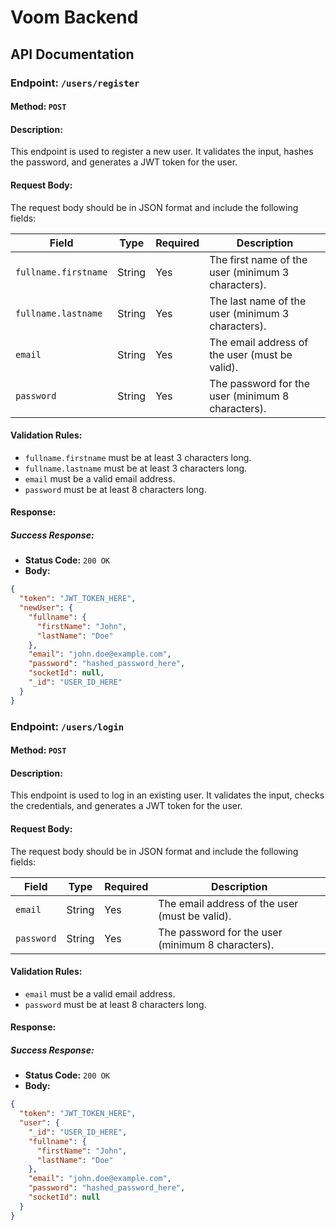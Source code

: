 # Voom Backend

## API Documentation

### Endpoint: `/users/register`

#### Method: `POST`

#### Description:
This endpoint is used to register a new user. It validates the input, hashes the password, and generates a JWT token for the user.

#### Request Body:
The request body should be in JSON format and include the following fields:

| Field               | Type   | Required | Description                                      |
|---------------------|--------|----------|--------------------------------------------------|
| `fullname.firstname` | String | Yes      | The first name of the user (minimum 3 characters). |
| `fullname.lastname`  | String | Yes      | The last name of the user (minimum 3 characters).  |
| `email`             | String | Yes      | The email address of the user (must be valid).   |
| `password`          | String | Yes      | The password for the user (minimum 8 characters). |

#### Validation Rules:
- `fullname.firstname` must be at least 3 characters long.
- `fullname.lastname` must be at least 3 characters long.
- `email` must be a valid email address.
- `password` must be at least 8 characters long.

#### Response:

##### Success Response:
- **Status Code:** `200 OK`
- **Body:**
```json
{
  "token": "JWT_TOKEN_HERE",
  "newUser": {
    "fullname": {
      "firstName": "John",
      "lastName": "Doe"
    },
    "email": "john.doe@example.com",
    "password": "hashed_password_here",
    "socketId": null,
    "_id": "USER_ID_HERE"
  }
}
```

### Endpoint: `/users/login`

#### Method: `POST`

#### Description:
This endpoint is used to log in an existing user. It validates the input, checks the credentials, and generates a JWT token for the user.

#### Request Body:
The request body should be in JSON format and include the following fields:

| Field      | Type   | Required | Description                                      |
|------------|--------|----------|--------------------------------------------------|
| `email`    | String | Yes      | The email address of the user (must be valid).   |
| `password` | String | Yes      | The password for the user (minimum 8 characters). |

#### Validation Rules:
- `email` must be a valid email address.
- `password` must be at least 8 characters long.

#### Response:

##### Success Response:
- **Status Code:** `200 OK`
- **Body:**
```json
{
  "token": "JWT_TOKEN_HERE",
  "user": {
    "_id": "USER_ID_HERE",
    "fullname": {
      "firstName": "John",
      "lastName": "Doe"
    },
    "email": "john.doe@example.com",
    "password": "hashed_password_here",
    "socketId": null
  }
}